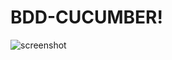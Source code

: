 # BDD-CUCUMBER!
![screenshot](https://github.com/ravinahabbu96/BDD-CUCUMBER/assets/84739185/cbfbf8f6-d3d6-4bd1-b3d6-7ce6a4373073)
